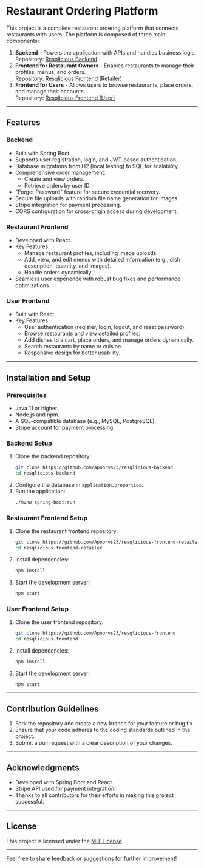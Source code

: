 # Restaurant Ordering Platform

This project is a complete restaurant ordering platform that connects restaurants with users. The platform is composed of three main components:  
1. **Backend** - Powers the application with APIs and handles business logic.  
   Repository: [Resqlicious Backend](https://github.com/Apoorvs23/resqlicious-backend)  
2. **Frontend for Restaurant Owners** - Enables restaurants to manage their profiles, menus, and orders.  
   Repository: [Resqlicious Frontend (Retailer)](https://github.com/Apoorvs23/resqlicious-frontend-retailer)  
3. **Frontend for Users** - Allows users to browse restaurants, place orders, and manage their accounts.  
   Repository: [Resqlicious Frontend (User)](https://github.com/Apoorvs23/resqlicious-frontend)  

---

## Features

### **Backend**
- Built with Spring Boot.
- Supports user registration, login, and JWT-based authentication.
- Database migrations from H2 (local testing) to SQL for scalability.
- Comprehensive order management:
  - Create and view orders.
  - Retrieve orders by user ID.
- "Forget Password" feature for secure credential recovery.
- Secure file uploads with random file name generation for images.
- Stripe integration for payment processing.
- CORS configuration for cross-origin access during development.

### **Restaurant Frontend**
- Developed with React.
- Key Features:
  - Manage restaurant profiles, including image uploads.
  - Add, view, and edit menus with detailed information (e.g., dish description, quantity, and images).
  - Handle orders dynamically.
- Seamless user experience with robust bug fixes and performance optimizations.

### **User Frontend**
- Built with React.
- Key Features:
  - User authentication (register, login, logout, and reset password).
  - Browse restaurants and view detailed profiles.
  - Add dishes to a cart, place orders, and manage orders dynamically.
  - Search restaurants by name or cuisine.
  - Responsive design for better usability.

---

## Installation and Setup

### **Prerequisites**
- Java 11 or higher.
- Node.js and npm.
- A SQL-compatible database (e.g., MySQL, PostgreSQL).
- Stripe account for payment processing.

### **Backend Setup**
1. Clone the backend repository:
   ```bash
   git clone https://github.com/Apoorvs23/resqlicious-backend
   cd resqlicious-backend
   ```
2. Configure the database in `application.properties`.
3. Run the application:
   ```bash
   ./mvnw spring-boot:run
   ```

### **Restaurant Frontend Setup**
1. Clone the restaurant frontend repository:
   ```bash
   git clone https://github.com/Apoorvs23/resqlicious-frontend-retailer
   cd resqlicious-frontend-retailer
   ```
2. Install dependencies:
   ```bash
   npm install
   ```
3. Start the development server:
   ```bash
   npm start
   ```

### **User Frontend Setup**
1. Clone the user frontend repository:
   ```bash
   git clone https://github.com/Apoorvs23/resqlicious-frontend
   cd resqlicious-frontend
   ```
2. Install dependencies:
   ```bash
   npm install
   ```
3. Start the development server:
   ```bash
   npm start
   ```

---

## Contribution Guidelines
1. Fork the repository and create a new branch for your feature or bug fix.
2. Ensure that your code adheres to the coding standards outlined in the project.
3. Submit a pull request with a clear description of your changes.

---

## Acknowledgments
- Developed with Spring Boot and React.
- Stripe API used for payment integration.
- Thanks to all contributors for their efforts in making this project successful.

---

## License
This project is licensed under the [MIT License](LICENSE).

---

Feel free to share feedback or suggestions for further improvement!
